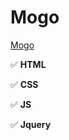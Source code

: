 # Mogo

[Mogo](https://n3ruat1k.github.io/mogo/)

:white_check_mark: **HTML**

:white_check_mark: **CSS**

:white_check_mark: **JS**

:white_check_mark: **Jquery**
